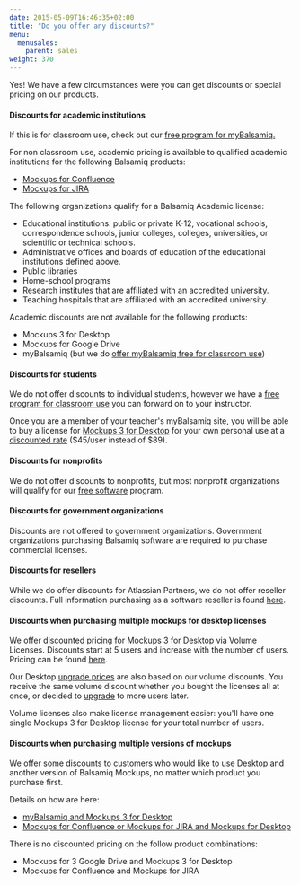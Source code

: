 ```yaml
---
date: 2015-05-09T16:46:35+02:00
title: "Do you offer any discounts?"
menu:
  menusales:
    parent: sales
weight: 370
---
```


Yes! We have a few circumstances were you can get discounts or special pricing on our products.

#### Discounts for academic institutions

If this is for classroom use, check out our [free program for myBalsamiq.](https://balsamiq.com/free)

For non classroom use, academic pricing is available to qualified academic institutions for the following Balsamiq products:

*   [Mockups for Confluence](https://balsamiq.com/buy/#c)
*   [Mockups for JIRA](https://balsamiq.com/buy/#j)

The following organizations qualify for a Balsamiq Academic license:

*   Educational institutions: public or private K-12, vocational schools, correspondence schools, junior colleges, colleges, universities, or scientific or technical schools.
*   Administrative offices and boards of education of the educational institutions defined above.
*   Public libraries
*   Home-school programs
*   Research institutes that are affiliated with an accredited university.
*   Teaching hospitals that are affiliated with an accredited university.

Academic discounts are not available for the following products:

*   Mockups 3 for Desktop
*   Mockups for Google Drive
*   myBalsamiq (but we do [offer myBalsamiq free for classroom use](https://balsamiq.com/free))

#### Discounts for students

We do not offer discounts to individual students, however we have a [free program for classroom use](https://balsamiq.com/free) you can forward on to your instructor.

Once you are a member of your teacher's myBalsamiq site, you will be able to buy a license for [Mockups 3 for Desktop](https://balsamiq.com/products/mockups/) for your own personal use at a [discounted rate](http://support.balsamiq.com/customer/portal/articles/609459#desktop) ($45/user instead of $89).

#### Discounts for nonprofits

We do not offer discounts to nonprofits, but most nonprofit organizations will qualify for our [free software](https://balsamiq.com/free) program.

#### Discounts for government organizations

Discounts are not offered to government organizations. Government organizations purchasing Balsamiq software are required to purchase commercial licenses.

#### Discounts for resellers

While we do offer discounts for Atlassian Partners, we do not offer reseller discounts. Full information purchasing as a software reseller is found [here](/sales/resellers/).

#### Discounts when purchasing multiple mockups for desktop licenses

We offer discounted pricing for Mockups 3 for Desktop via Volume Licenses. Discounts start at 5 users and increase with the number of users. Pricing can be found [here](https://balsamiq.com/buy/#dv).

Our Desktop [upgrade prices](https://balsamiq.com/buy/desktopupgrades/) are also based on our volume discounts. You receive the same volume discount whether you bought the licenses all at once, or decided to [upgrade](/sales/upgrades/) to more users later.

Volume licenses also make license management easier: you'll have one single Mockups 3 for Desktop license for your total number of users.

#### Discounts when purchasing multiple versions of mockups

We offer some discounts to customers who would like to use Desktop and another version of Balsamiq Mockups, no matter which product you purchase first.

Details on how are here:

*   [myBalsamiq and Mockups 3 for Desktop](http://support.balsamiq.com/customer/portal/articles/232919#savings)
*   [Mockups for Confluence or Mockups for JIRA and Mockups for Desktop](/sales/atlassianplugindiscounts/)

There is no discounted pricing on the follow product combinations:

*   Mockups for 3 Google Drive and Mockups 3 for Desktop
*   Mockups for Confluence and Mockups for JIRA